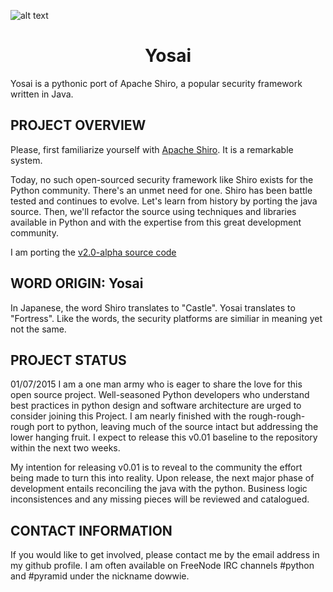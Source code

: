 ![alt text](http://i.imgur.com/QDhDfKN.jpg "Yosai")

<h1 align=center>Yosai</h1>

Yosai is a pythonic port of Apache Shiro, a popular security framework written in Java.


PROJECT OVERVIEW
-----------------------------------------------------------------------
Please, first familiarize yourself with [Apache Shiro](http://shiro.apache.org/).  It is a remarkable system.

Today, no such open-sourced security framework like Shiro exists for the Python community.  There's an unmet need for one.  Shiro has been battle tested and continues to evolve.  Let's learn from history by porting the java source.  Then, we'll refactor the source using techniques and libraries available in Python and with the expertise from this great development community.

I am porting the [v2.0-alpha source code](http://svn.apache.org/repos/asf/shiro/branches/2.0-api-design-changes/)


WORD ORIGIN:  Yosai
-----------------------------------------------------------------------
In Japanese, the word Shiro translates to "Castle".  Yosai translates to "Fortress".  Like the words, the security platforms are similiar in meaning yet not the same.



PROJECT STATUS
-----------------------------------------------------------------------
01/07/2015  I am a one man army who is eager to share the love for this open source project.   Well-seasoned 
Python developers who understand best practices in python design and software architecture are urged to consider joining this Project.  I am nearly finished with the rough-rough-rough port to python, leaving much of the source 
intact but addressing the lower hanging fruit.  I expect to release this v0.01 baseline to the repository within the next two weeks.

My intention for releasing v0.01 is to reveal to the community the effort being made to turn this into reality.  Upon release, the next major phase of development entails reconciling the java with the python.  Business logic inconsistences and any missing pieces will be reviewed and catalogued.
             
             
            
CONTACT INFORMATION
-----------------------------------------------------------------------
If you would like to get involved, please contact me by the email address in my github profile.  I am often
available on FreeNode IRC channels #python and #pyramid under the nickname dowwie.

             
      
